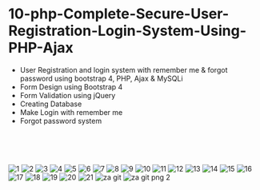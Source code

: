 # 10-php-Complete-Secure-User-Registration-Login-System-Using-PHP-Ajax
- User Registration and login system with remember me &amp; forgot password using bootstrap 4, PHP, Ajax &amp; MySQLi
- Form Design using Bootstrap 4
- Form Validation using jQuery
- Creating Database
- Make Login with remember me
- Forgot password system


<br><br><br>

![1](https://user-images.githubusercontent.com/56784702/216447925-08b55dae-90e6-463a-8cf6-e9029c31d6fe.png)
![2](https://user-images.githubusercontent.com/56784702/216447950-a9f9e447-108e-407e-95a4-b99a6ad5e3aa.png)
![3](https://user-images.githubusercontent.com/56784702/216447955-3e7c48c2-08b7-4725-bf3d-d25dd14eda5f.png)
![4](https://user-images.githubusercontent.com/56784702/216447968-eb2ab55c-00d8-4e55-8c47-9913d4dadca8.png)
![5](https://user-images.githubusercontent.com/56784702/216447970-39be9207-1266-4550-bb1b-01b8f681f42e.png)
![6](https://user-images.githubusercontent.com/56784702/216447972-b80d476c-7067-4d8d-90bc-7cbaad133225.png)
![7](https://user-images.githubusercontent.com/56784702/216447978-6e583775-5e3f-4170-81ed-83e3669ae0e8.png)
![8](https://user-images.githubusercontent.com/56784702/216447990-53e0f7ba-644a-42ed-bd98-3083d2ab27bb.png)
![9](https://user-images.githubusercontent.com/56784702/216448019-ad43c3cf-9d5e-4b62-95a1-e61eba32bb5c.png)
![10](https://user-images.githubusercontent.com/56784702/216448034-8b8dfb0c-229a-429b-a69f-7d6a10df0ccc.png)
![11](https://user-images.githubusercontent.com/56784702/216448057-cd81bd2c-96fc-4b98-bdad-42ee99f1484b.png)
![12](https://user-images.githubusercontent.com/56784702/216448071-2bd7035f-b0be-44f1-93c9-2649680d984b.png)
![13](https://user-images.githubusercontent.com/56784702/216448095-eb6b5ae8-5cf5-44e7-bf62-71b41ef9cf2d.png)
![14](https://user-images.githubusercontent.com/56784702/216448108-3b9372d7-e022-490e-8732-fee6dc0ca469.png)
![15](https://user-images.githubusercontent.com/56784702/216448117-4bad7f36-37bc-414a-9ff8-1e9df5bf3950.png)
![16](https://user-images.githubusercontent.com/56784702/216448125-7c81dc9f-b003-4e76-90c7-c6a26288fada.png)
![17](https://user-images.githubusercontent.com/56784702/216448131-94b07189-2e86-4962-9207-578a1a8e12b9.png)
![18](https://user-images.githubusercontent.com/56784702/216448135-972389c6-f29f-470d-8a21-7b2c5f9650de.png)
![19](https://user-images.githubusercontent.com/56784702/216448146-585192f9-5076-4c66-860e-3926badbde44.png)
![20](https://user-images.githubusercontent.com/56784702/216448151-a7e6fbba-7835-442f-b94a-e5e6acb33119.png)
![21](https://user-images.githubusercontent.com/56784702/216448154-9f43179b-f6d3-4992-9564-ec67401748cf.png)
![za git](https://user-images.githubusercontent.com/56784702/216448159-abdd8b8d-b29b-40e5-b6c7-1b62a56c83c5.png)
![za git png 2](https://user-images.githubusercontent.com/56784702/216448164-90308f94-ec01-4c22-9ab9-44706d21f9d7.png)
